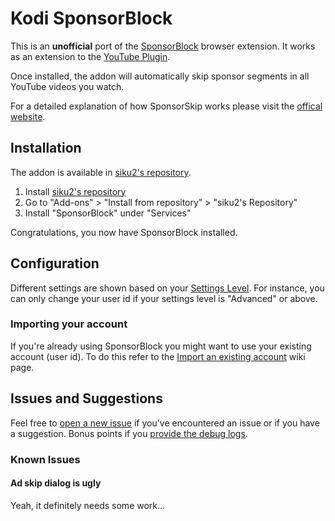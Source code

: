 # Kodi SponsorBlock

This is an **unofficial** port of the [SponsorBlock](https://sponsor.ajay.app/) browser extension.
It works as an extension to the [YouTube Plugin](https://github.com/jdf76/plugin.video.youtube).

Once installed, the addon will automatically skip sponsor segments in all YouTube videos you watch.

For a detailed explanation of how SponsorSkip works please visit the [offical website](https://sponsor.ajay.app/).


## Installation

The addon is available in [siku2's repository](https://siku2.io/kodi-repository).

1. Install [siku2's repository](https://siku2.io/kodi-repository/install)
2. Go to "Add-ons" > "Install from repository" > "siku2's Repository"
3. Install "SponsorBlock" under "Services"

Congratulations, you now have SponsorBlock installed.


## Configuration

Different settings are shown based on your [Settings Level](https://kodi.wiki/view/Settings#Settings_Level).
For instance, you can only change your user id if your settings level is "Advanced" or above.

### Importing your account

If you're already using SponsorBlock you might want to use your existing account (user id).
To do this refer to the [Import an existing account](https://github.com/siku2/script.service.sponsorblock/wiki/Import-an-existing-account) wiki page.


## Issues and Suggestions

Feel free to [open a new issue](https://github.com/siku2/script.service.sponsorblock/issues/new) if you've encountered an issue or if you have a suggestion.
Bonus points if you [provide the debug logs](https://kodi.wiki/view/Log_file/Easy).

### Known Issues

#### Ad skip dialog is ugly

Yeah, it definitely needs some work...
